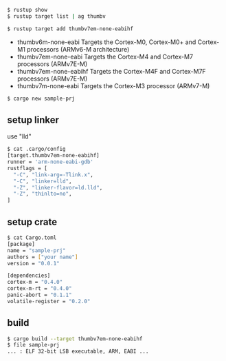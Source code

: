 
```sh
$ rustup show
$ rustup target list | ag thumbv
```


```sh
$ rustup target add thumbv7em-none-eabihf
```

* thumbv6m-none-eabi	Targets the Cortex-M0, Cortex-M0+ and Cortex-M1 processors (ARMv6-M architecture)
* thumbv7em-none-eabi	Targets the Cortex-M4 and Cortex-M7 processors (ARMv7E-M)
* thumbv7em-none-eabihf	Targets the Cortex-M4F and Cortex-M7F processors (ARMv7E-M)
* thumbv7m-none-eabi	Targets the Cortex-M3 processor (ARMv7-M)

```sh
$ cargo new sample-prj
```

## setup linker

use "lld"

```sh
$ cat .cargo/config
[target.thumbv7em-none-eabihf]
runner = 'arm-none-eabi-gdb'
rustflags = [
  "-C", "link-arg=-Tlink.x",
  "-C", "linker=lld",
  "-Z", "linker-flavor=ld.lld",
  "-Z", "thinlto=no",
]
```

## setup crate

```sh
$ cat Cargo.toml
[package]
name = "sample-prj"
authors = ["your name"]
version = "0.0.1"

[dependencies]
cortex-m = "0.4.0"
cortex-m-rt = "0.4.0"
panic-abort = "0.1.1"
volatile-register = "0.2.0"
```

## build

```sh
$ cargo build --target thumbv7em-none-eabihf
$ file sample-prj
... : ELF 32-bit LSB executable, ARM, EABI ...
```
